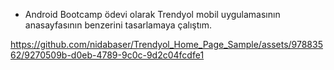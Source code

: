 * Android Bootcamp ödevi olarak Trendyol mobil uygulamasının anasayfasının benzerini tasarlamaya çalıştım.

https://github.com/nidabaser/Trendyol_Home_Page_Sample/assets/97883562/9270509b-d0eb-4789-9c0c-9d2c04fcdfe1

